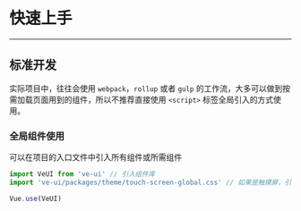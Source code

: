 # 快速上手

----

## 标准开发

实际项目中，往往会使用 `webpack`，`rollup` 或者 `gulp` 的工作流，大多可以做到按需加载页面用到的组件，所以不推荐直接使用 `<script>` 标签全局引入的方式使用。

### 全局组件使用

可以在项目的入口文件中引入所有组件或所需组件

```js
import VeUI from 've-ui' // 引入组件库
import 've-ui/packages/theme/touch-screen-global.css' // 如果是触摸屏，引入触摸屏样式库

Vue.use(VeUI)
```
